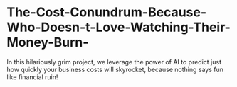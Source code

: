 # The-Cost-Conundrum-Because-Who-Doesn-t-Love-Watching-Their-Money-Burn-
In this hilariously grim project, we leverage the power of AI to predict just how quickly your business costs will skyrocket, because nothing says fun like financial ruin!
